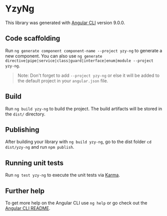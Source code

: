 # YzyNg

This library was generated with [Angular CLI](https://github.com/angular/angular-cli) version 9.0.0.

## Code scaffolding

Run `ng generate component component-name --project yzy-ng` to generate a new component. You can also use `ng generate directive|pipe|service|class|guard|interface|enum|module --project yzy-ng`.

> Note: Don't forget to add `--project yzy-ng` or else it will be added to the default project in your `angular.json` file.

## Build

Run `ng build yzy-ng` to build the project. The build artifacts will be stored in the `dist/` directory.

## Publishing

After building your library with `ng build yzy-ng`, go to the dist folder `cd dist/yzy-ng` and run `npm publish`.

## Running unit tests

Run `ng test yzy-ng` to execute the unit tests via [Karma](https://karma-runner.github.io).

## Further help

To get more help on the Angular CLI use `ng help` or go check out the [Angular CLI README](https://github.com/angular/angular-cli/blob/master/README.md).
